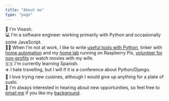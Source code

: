 ```yaml
---
title: "About me"
type: "page"
---
```


:wave: I'm Visesh. \
:computer: I'm a software engineer working primarily with Python and occasionally some JavaScript. \
:massage_man: When I'm not at work, I like to write [useful tools with Python](https://github.com/viseshrp), 
tinker with [home automation](https://www.home-assistant.io/) and my [home lab](https://github.com/viseshrp/homelab) 
running on Raspberry Pis, 
[volunteer for non-profits](https://www.linkedin.com/in/viseshprasad/details/volunteering-experiences/) or watch movies with my wife. \
:es: I'm currently learning Spanish. \
:airplane: I hate travelling, but I will if it is a conference about Python/Django. \
:sushi: I love trying new cuisines, although I would give up anything for a plate of sushi. \
:email: I'm always interested in hearing about new opportunities, so feel free to [email me](mailto:viseshrprasad@gmail.com) if you like my [background](https://drive.google.com/file/d/0B6KvjIoOCo4denFodnh2akItZFU/view?usp=sharing).
